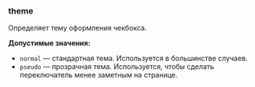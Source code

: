 ### theme

Определяет тему оформления чекбокса.

**Допустимые значения:**

* `normal` — стандартная тема. Используется в большинстве случаев.
* `pseudo` — прозрачная тема. Используется, чтобы сделать переключатель менее заметным на странице.
